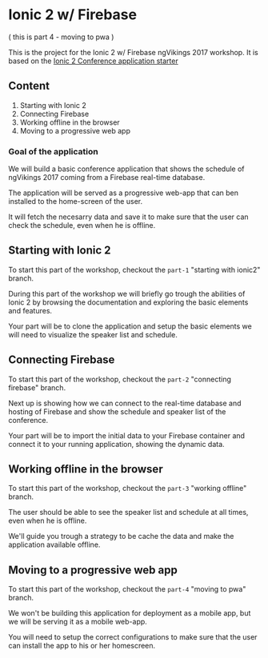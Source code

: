 # Ionic 2 w/ Firebase

( this is part 4 - moving to pwa )

This is the project for the Ionic 2 w/ Firebase ngVikings 2017 workshop.
It is based on the [Ionic 2 Conference application starter](https://github.com/driftyco/ionic-conference-app)

## Content

1. Starting with Ionic 2
2. Connecting Firebase
3. Working offline in the browser
4. Moving to a progressive web app

### Goal of the application

We will build a basic conference application that shows the schedule of ngVikings 2017 coming from a Firebase real-time database.

The application will be served as a progressive web-app that can ben installed to the home-screen of the user.

It will fetch the necesarry data and save it to make sure that the user can check the schedule, even when he is offline.
 
## Starting with Ionic 2

To start this part of the workshop, checkout the `part-1` "starting with ionic2" branch.

During this part of the workshop we will briefly go trough the abilities of Ionic 2 by browsing the documentation and exploring the basic elements and features.

Your part will be to clone the application and setup the basic elements we will need to visualize the speaker list and schedule.

## Connecting Firebase

To start this part of the workshop, checkout the `part-2` "connecting firebase" branch.

Next up is showing how we can connect to the real-time database and hosting of Firebase and show the schedule and speaker list of the conference.

Your part will be to import the initial data to your Firebase container and connect it to your running application, showing the dynamic data.

## Working offline in the browser

To start this part of the workshop, checkout the `part-3` "working offline" branch.

The user should be able to see the speaker list and schedule at all times, even when he is offline.

We'll guide you trough a strategy to be cache the data and make the application available offline.

## Moving to a progressive web app

To start this part of the workshop, checkout the `part-4` "moving to pwa" branch.

We won't be building this application for deployment as a mobile app, but we will be serving it as a mobile web-app.

You will need to setup the correct configurations to make sure that the user can install the app to his or her homescreen.